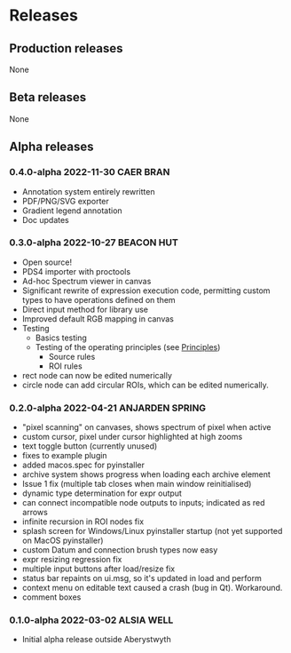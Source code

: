 # Releases

## Production releases
None

## Beta releases
None

## Alpha releases

### 0.4.0-alpha 2022-11-30 CAER BRAN

* Annotation system entirely rewritten
* PDF/PNG/SVG exporter
* Gradient legend annotation
* Doc updates

### 0.3.0-alpha 2022-10-27 BEACON HUT

* Open source!
* PDS4 importer with proctools
* Ad-hoc Spectrum viewer in canvas
* Significant rewrite of expression execution code, permitting custom
types to have operations defined on them
* Direct input method for library use
* Improved default RGB mapping in canvas
* Testing
    * Basics testing
    * Testing of the operating principles (see [Principles](/userguide/principles))
        * Source rules
        * ROI rules
* rect node can now be edited numerically
* circle node can add circular ROIs, which can be edited numerically.


### 0.2.0-alpha 2022-04-21 ANJARDEN SPRING

* "pixel scanning" on canvases, shows spectrum of pixel when active
* custom cursor, pixel under cursor highlighted at high zooms
* text toggle button (currently unused)
* fixes to example plugin
* added macos.spec for pyinstaller
* archive system shows progress when loading each archive element
* Issue 1 fix (multiple tab closes when main window reinitialised)
* dynamic type determination for expr output
* can connect incompatible node outputs to inputs; indicated as red arrows
* infinite recursion in ROI nodes fix
* splash screen for Windows/Linux pyinstaller startup (not yet supported
on MacOS pyinstaller)
* custom Datum and connection brush types now easy
* expr resizing regression fix
* multiple input buttons after load/resize fix
* status bar repaints on ui.msg, so it's updated in load and perform
* context menu on editable text caused a crash (bug in Qt). Workaround.
* comment boxes

### 0.1.0-alpha 2022-03-02 ALSIA WELL

* Initial alpha release outside Aberystwyth

